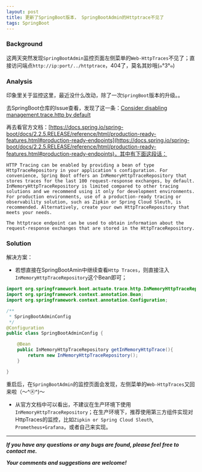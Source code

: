 ```yaml
---
layout: post
title: 更新了SpringBoot版本， SpringBootAdmin的Httptrace不见了
tags: SpringBoot
---
```


### Background

这两天突然发现`SpringBootAdmin`监控页面左侧菜单的`Web-HttpTraces`不见了；直接访问端点`http://ip:port/../httptrace`，404了，莫名其妙哦(๑°3°๑)

### Analysis

印象里关于监控这里，最近没什么改动，除了一次`SpringBoot`版本的升级。。

去SpringBoot仓库的Issue查看，发现了这一条：[Consider disabling management.trace.http by default](https://github.com/spring-projects/spring-boot/pull/15059)

再去看官方文档：[https://docs.spring.io/spring-boot/docs/2.2.5.RELEASE/reference/html/production-ready-features.html#production-ready-endpoints](https://docs.spring.io/spring-boot/docs/2.2.5.RELEASE/reference/html/production-ready-features.html#production-ready-endpoints)，其中有下面这段话：

    HTTP Tracing can be enabled by providing a bean of type HttpTraceRepository in your application’s configuration. For convenience, Spring Boot offers an InMemoryHttpTraceRepository that stores traces for the last 100 request-response exchanges, by default. InMemoryHttpTraceRepository is limited compared to other tracing solutions and we recommend using it only for development environments. For production environments, use of a production-ready tracing or observability solution, such as Zipkin or Spring Cloud Sleuth, is recommended. Alternatively, create your own HttpTraceRepository that meets your needs.

    The httptrace endpoint can be used to obtain information about the request-response exchanges that are stored in the HttpTraceRepository.

### Solution

解决方案：

- 若想直接在SpringBootAmin中继续查看`Http Traces`，则直接注入`InMemoryHttpTraceRepository`这个Bean即可；

```java
import org.springframework.boot.actuate.trace.http.InMemoryHttpTraceRepository;
import org.springframework.context.annotation.Bean;
import org.springframework.context.annotation.Configuration;

/**
 * SpringBootAdminConfig
 */
@Configuration
public class SpringBootAdminConfig {

    @Bean
	public InMemoryHttpTraceRepository getInMemoryHttpTrace(){
		return new InMemoryHttpTraceRepository();
	}

}
```

重启后，在`SpringBootAdmin`的监控页面会发现，左侧菜单的`Web-HttpTraces`又回来啦（〜^㉨^)〜

- 从官方文档中可以看出，不建议在生产环境下使用`InMemoryHttpTraceRepository`；在生产环境下，推荐使用第三方组件实现对HttpTraces的监控，比如`Zipkin or Spring Cloud Sleuth`, `Prometheus+Grafana`，或者自己来实现。

---

***If you have any questions or any bugs are found, please feel free to contact me.***

***Your comments and suggestions are welcome!***